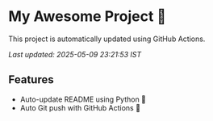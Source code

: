 # My Awesome Project 🚀

This project is automatically updated using GitHub Actions.

_Last updated: 2025-05-09 23:21:53 IST_

## Features
- Auto-update README using Python 🐍
- Auto Git push with GitHub Actions 🤖
